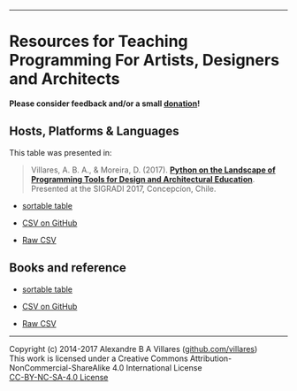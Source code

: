 ----

# Resources for Teaching Programming For Artists, Designers and Architects

**Please consider feedback and/or a small [donation](https://www.paypal.com/cgi-bin/webscr?cmd=_s-xclick&hosted_button_id=HCGAKACDMVNV2)!**
 
## Hosts, Platforms & Languages

This table was presented in:

> Villares, A. B. A., & Moreira, D. (2017). [**Python on the Landscape of Programming Tools for Design and Architectural Education**](https://villares.github.io/mestrado/VILLARES_MOREIRA_SIGRADI_2017). Presented at the SIGRADI 2017, Concepcíon, Chile.

* [sortable table](http://villares.github.io/csv-to-html-table/host-platforms-and-languages)

* [CSV on GitHub](https://github.com/villares/Resources-for-teaching-programming/blob/master/I%20-%20Host%20platforms%20%26%20languages.csv)
 
* [Raw CSV](https://raw.githubusercontent.com/villares/Resources-for-teaching-programming/master/I%20-%20Host%20platforms%20%26%20languages.csv)

## Books and reference

* [sortable table](http://villares.github.io/csv-to-html-table/books-and-references)

* [CSV on GitHub](https://github.com/villares/Resources-for-teaching-programming/blob/master/II%20-%20Books%20%26%20References.csv)
 
* [Raw CSV](https://raw.githubusercontent.com/villares/Resources-for-teaching-programming/master/II%20-%20Books%20%26%20References.csv)
 
----

Copyright (c) 2014-2017 Alexandre B A Villares ([github.com/villares](https://github.com/villares))<br/>
This work is licensed under a Creative Commons Attribution-NonCommercial-ShareAlike 4.0 International License<br/>
[CC-BY-NC-SA-4.0 License](https://creativecommons.org/licenses/by-nc-sa/4.0/)
